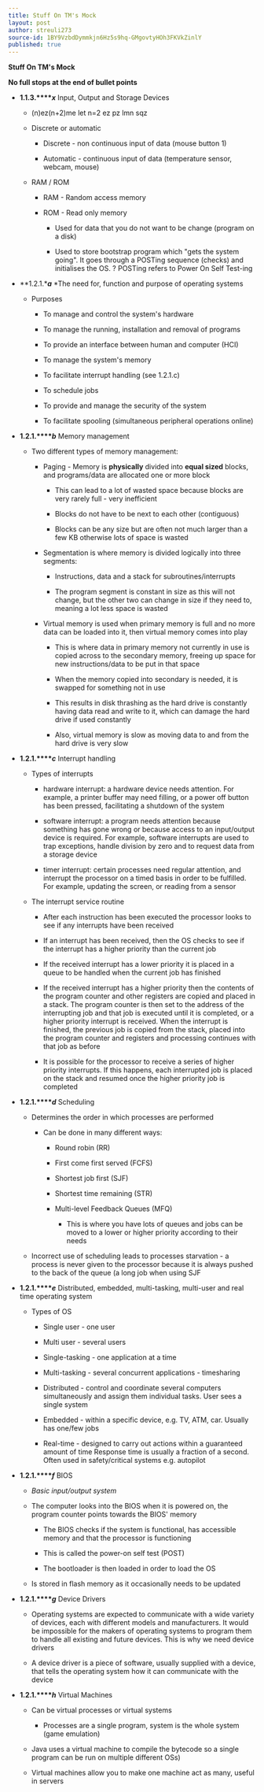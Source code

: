 ```yaml
---
title: Stuff On TM's Mock
layout: post
author: streuli273
source-id: 1BY9VzbdDymmkjn6Hz5s9hq-GMgovtyHOh3FKVkZinlY
published: true
---
```

**Stuff On TM's Mock**

**No full stops at the end of bullet points**

* **1.1.3.****_x_** Input, Output and Storage Devices

    * (n)ez(n+2)me let n=2 ez pz lmn sqz

    * Discrete or automatic

        * Discrete - non continuous input of data (mouse button 1)

        * Automatic - continuous input of data (temperature sensor, webcam, mouse)

    * RAM / ROM

        * RAM - Random access memory

        * ROM - Read only memory

            * Used for data that you do not want to be change (program on a disk)

            * Used to store bootstrap program which "gets the system going". It goes through a POSTing sequence (checks) and initialises the OS. ? POSTing refers to Power On Self Test-ing

* **1.2.1.****_a_*** *The need for, function and purpose of operating systems

    * Purposes

        * To manage and control the system's hardware  

        * To manage the running, installation and removal of programs 

        * To provide an interface between human and computer (HCI) 

        * To manage the system's memory  

        * To facilitate interrupt handling (see 1.2.1.c) 

        * To schedule jobs  

        * To provide and manage the security of the system  

        * To facilitate spooling (simultaneous peripheral operations online)   

* **1.2.1.****_b_** Memory management

    * Two different types of memory management:

        * Paging - Memory is **physically** divided into **equal sized** blocks, and programs/data are allocated one or more block

            * This can lead to a lot of wasted space because blocks are very rarely full - very inefficient

            * Blocks do not have to be next to each other (contiguous)

            * Blocks can be any size but are often not much larger than a few KB otherwise lots of space is wasted

        * Segmentation is where memory is divided logically into three segments:

            * Instructions, data and a stack for subroutines/interrupts

            * The program segment is constant in size as this will not change, but the other two can change in size if they need to, meaning a lot less space is wasted

        * Virtual memory is used when primary memory is full and no more data can be loaded into it, then virtual memory comes into play

            * This is where data in primary memory not currently in use is copied across to the secondary memory, freeing up space for new instructions/data to be put in that space

            * When the memory copied into secondary is needed, it is swapped for something not in use

            * This results in disk thrashing as the hard drive is constantly having data read and write to it, which can damage the hard drive if used constantly

            * Also, virtual memory is slow as moving data to and from the hard drive is very slow

* **1.2.1.****_c_** Interrupt handling

    * Types of interrupts

        * hardware interrupt: a hardware device needs attention. For example, a printer buffer may need filling, or a power off button has been pressed, facilitating a shutdown of the system  

        * software interrupt: a program needs attention because something has gone wrong or because access to an input/output device is required. For example, software interrupts are used to trap exceptions, handle division by zero and to request data from a storage device  

        * timer interrupt: certain processes need regular attention, and interrupt the processor on a timed basis in order to be fulfilled. For example, updating the screen, or reading from a sensor

    * The interrupt service routine

        * After each instruction has been executed the processor looks to see if any interrupts have been received  

        * If an interrupt has been received, then the OS checks to see if the interrupt has a higher priority than the current job   

        * If the received interrupt has a lower priority it is placed in a queue to be handled when the current job has finished  

        * If the received interrupt has a higher priority then the contents of the program counter and other registers are copied and placed in a stack. The program counter is then set to  the address of the interrupting job and that job is executed until it is completed, or a higher priority interrupt is received. When the interrupt is finished, the previous job is copied from the stack, placed into the program counter and registers and processing continues with that job as before  

        * It is possible for the processor to receive a series of higher priority interrupts. If this happens, each interrupted job is placed on the stack and resumed once the higher priority job is completed

* **1.2.1.****_d_** Scheduling

    * Determines the order in which processes are performed

        * Can be done in many different ways:

            * Round robin (RR)

            * First come first served (FCFS)

            * Shortest job first (SJF)

            * Shortest time remaining (STR)

            * Multi-level Feedback Queues (MFQ)

                * This is where you have lots of queues and jobs can be moved to a lower or higher priority according to their needs

    * Incorrect use of scheduling leads to processes starvation - a process is never given to the processor because it is always pushed to the back of the queue (a long job when using SJF

* **1.2.1.****_e_** Distributed, embedded, multi-tasking, multi-user and real time operating system

    * Types of OS

        * Single user - one user

        * Multi user - several users

        * Single-tasking - one application at a time

        * Multi-tasking - several concurrent applications - timesharing

        * Distributed - control and coordinate several computers simultaneously and assign them individual tasks. User sees a single system

        * Embedded - within a specific device, e.g. TV, ATM, car. Usually has one/few jobs

        * Real-time - designed to carry out actions within a guaranteed amount of time Response time is usually a fraction of a second. Often used in safety/critical systems e.g. autopilot

* **1.2.1.****_f_** BIOS

    * *Basic input/output system*

    * The computer looks into the BIOS when it is powered on, the program counter points towards the BIOS' memory

        * The BIOS checks if the system is functional, has accessible memory and that the processor is functioning 

        * This is called the power-on self test (POST) 

        * The bootloader is then loaded in order to load the OS

    * Is stored in flash memory as it occasionally needs to be updated

* **1.2.1.****_g_** Device Drivers

    * Operating systems are expected to communicate with a wide variety of devices, each with different models and manufacturers. It would be impossible for the makers of operating systems to program them to handle all existing and future devices. This is why we need device drivers

    * A device driver is a piece of software, usually supplied with a device, that tells the operating system how it can communicate with the device

* **1.2.1.****_h_** Virtual Machines

    * Can be virtual processes or virtual systems

        * Processes are a single program, system is the whole system (game emulation)

    * Java uses a virtual machine to compile the bytecode so a single program can be run on multiple different OSs)

    * Virtual machines allow you to make one machine act as many, useful in servers

